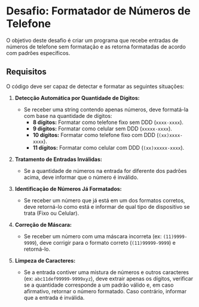 # Desafio: Formatador de Números de Telefone

O objetivo deste desafio é criar um programa que recebe entradas de números de telefone sem formatação e as retorna formatadas de acordo com padrões específicos.

## Requisitos

O código deve ser capaz de detectar e formatar as seguintes situações:

1.  **Detecção Automática por Quantidade de Dígitos:**
    *   Se receber uma string contendo apenas números, deve formatá-la com base na quantidade de dígitos:
        *   **8 dígitos:** Formatar como telefone fixo sem DDD (`xxxx-xxxx`).
        *   **9 dígitos:** Formatar como celular sem DDD (`xxxxx-xxxx`).
        *   **10 dígitos:** Formatar como telefone fixo com DDD (`(xx)xxxx-xxxx`).
        *   **11 dígitos:** Formatar como celular com DDD (`(xx)xxxxx-xxxx`).

2.  **Tratamento de Entradas Inválidas:**
    *   Se a quantidade de números na entrada for diferente dos padrões acima, deve informar que o número é inválido.

3.  **Identificação de Números Já Formatados:**
    *   Se receber um número que já está em um dos formatos corretos, deve retorná-lo como está e informar de qual tipo de dispositivo se trata (Fixo ou Celular).

4.  **Correção de Máscara:**
    *   Se receber um número com uma máscara incorreta (ex: `(11)9999-9999`), deve corrigir para o formato correto (`(11)99999-9999`) e retorná-lo.

5.  **Limpeza de Caracteres:**
    *   Se a entrada contiver uma mistura de números e outros caracteres (ex: `abc11def99999-9999xyz`), deve extrair apenas os dígitos, verificar se a quantidade corresponde a um padrão válido e, em caso afirmativo, retornar o número formatado. Caso contrário, informar que a entrada é inválida.
